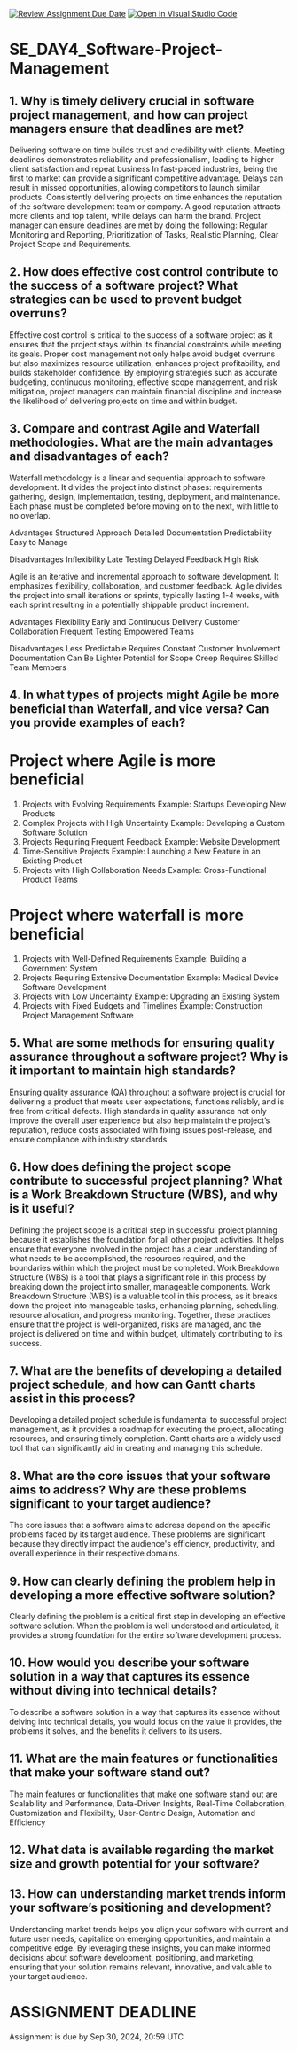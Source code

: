 [![Review Assignment Due Date](https://classroom.github.com/assets/deadline-readme-button-22041afd0340ce965d47ae6ef1cefeee28c7c493a6346c4f15d667ab976d596c.svg)](https://classroom.github.com/a/9pw6JKcu)
[![Open in Visual Studio Code](https://classroom.github.com/assets/open-in-vscode-2e0aaae1b6195c2367325f4f02e2d04e9abb55f0b24a779b69b11b9e10269abc.svg)](https://classroom.github.com/online_ide?assignment_repo_id=15691156&assignment_repo_type=AssignmentRepo)
# SE_DAY4_Software-Project-Management
## 1. Why is timely delivery crucial in software project management, and how can project managers ensure that deadlines are met?
Delivering software on time builds trust and credibility with clients. Meeting deadlines demonstrates reliability and professionalism, leading to higher client satisfaction and repeat business
In fast-paced industries, being the first to market can provide a significant competitive advantage. Delays can result in missed opportunities, allowing competitors to launch similar products.
Consistently delivering projects on time enhances the reputation of the software development team or company. A good reputation attracts more clients and top talent, while delays can harm the brand.
Project manager can ensure deadlines are met by doing the following: Regular Monitoring and Reporting, Prioritization of Tasks, Realistic Planning, Clear Project Scope and Requirements.

## 2. How does effective cost control contribute to the success of a software project? What strategies can be used to prevent budget overruns?
Effective cost control is critical to the success of a software project as it ensures that the project stays within its financial constraints while meeting its goals. Proper cost management not only helps avoid budget
overruns but also maximizes resource utilization, enhances project profitability, and builds stakeholder confidence.
By employing strategies such as accurate budgeting, continuous monitoring, effective scope management, and risk mitigation, project managers can maintain financial discipline and increase the likelihood of delivering
projects on time and within budget.

## 3. Compare and contrast Agile and Waterfall methodologies. What are the main advantages and disadvantages of each?
Waterfall methodology is a linear and sequential approach to software development. It divides the project into distinct phases: requirements gathering, design, implementation, testing, deployment, and maintenance. Each 
 phase must be completed before moving on to the next, with little to no overlap.

Advantages
Structured Approach
Detailed Documentation
Predictability
Easy to Manage

Disadvantages
Inflexibility
Late Testing
Delayed Feedback
High Risk

Agile is an iterative and incremental approach to software development. It emphasizes flexibility, collaboration, and customer feedback. Agile divides the project into small iterations or sprints, typically lasting 1-4 weeks, with each sprint resulting in a potentially shippable product increment.

Advantages
Flexibility
Early and Continuous Delivery
Customer Collaboration
Frequent Testing
Empowered Teams

Disadvantages
Less Predictable
Requires Constant Customer Involvement
Documentation Can Be Lighter
Potential for Scope Creep
Requires Skilled Team Members

## 4. In what types of projects might Agile be more beneficial than Waterfall, and vice versa? Can you provide examples of each?
# Project where Agile is more beneficial
1. Projects with Evolving Requirements
Example: Startups Developing New Products
2. Complex Projects with High Uncertainty
Example: Developing a Custom Software Solution
3. Projects Requiring Frequent Feedback
Example: Website Development
4. Time-Sensitive Projects
Example: Launching a New Feature in an Existing Product
5. Projects with High Collaboration Needs
Example: Cross-Functional Product Teams

# Project where waterfall is more beneficial
1. Projects with Well-Defined Requirements
Example: Building a Government System
2. Projects Requiring Extensive Documentation
Example: Medical Device Software Development
3. Projects with Low Uncertainty
Example: Upgrading an Existing System
4. Projects with Fixed Budgets and Timelines
Example: Construction Project Management Software

## 5. What are some methods for ensuring quality assurance throughout a software project? Why is it important to maintain high standards?
Ensuring quality assurance (QA) throughout a software project is crucial for delivering a product that meets user expectations, functions reliably, and is free from critical defects. High standards in quality assurance 
 not only improve the overall user experience but also help maintain the project’s reputation, reduce costs associated with fixing issues post-release, and ensure compliance with industry standards.

## 6. How does defining the project scope contribute to successful project planning? What is a Work Breakdown Structure (WBS), and why is it useful?
Defining the project scope is a critical step in successful project planning because it establishes the foundation for all other project activities. It helps ensure that everyone involved in the project has a clear 
 understanding of what needs to be accomplished, the resources required, and the boundaries within which the project must be completed.
Work Breakdown Structure (WBS) is a tool that plays a significant role in this process by breaking down the project into smaller, manageable components.
Work Breakdown Structure (WBS) is a valuable tool in this process, as it breaks down the project into manageable tasks, enhancing planning, scheduling, resource allocation, and progress monitoring. Together, these 
 practices ensure that the project is well-organized, risks are managed, and the project is delivered on time and within budget, ultimately contributing to its success.
 
## 7. What are the benefits of developing a detailed project schedule, and how can Gantt charts assist in this process?
Developing a detailed project schedule is fundamental to successful project management, as it provides a roadmap for executing the project, allocating resources, and ensuring timely completion. 
Gantt charts are a widely used tool that can significantly aid in creating and managing this schedule.

## 8. What are the core issues that your software aims to address? Why are these problems significant to your target audience?
The core issues that a software aims to address depend on the specific problems faced by its target audience. 
These problems are significant because they directly impact the audience's efficiency, productivity, and overall experience in their respective domains.

## 9. How can clearly defining the problem help in developing a more effective software solution?
Clearly defining the problem is a critical first step in developing an effective software solution. When the problem is well understood and articulated, it provides a strong foundation for the entire software development process. 

## 10. How would you describe your software solution in a way that captures its essence without diving into technical details?
To describe a software solution in a way that captures its essence without delving into technical details, you would focus on the value it provides, the problems it solves, and the benefits it delivers to its users.

## 11. What are the main features or functionalities that make your software stand out?
The main features or functionalities that make one software stand out are Scalability and Performance, Data-Driven Insights, Real-Time Collaboration, Customization and Flexibility, User-Centric Design, Automation and Efficiency

## 12. What data is available regarding the market size and growth potential for your software?

## 13. How can understanding market trends inform your software’s positioning and development?
Understanding market trends helps you align your software with current and future user needs, capitalize on emerging opportunities, and maintain a competitive edge. By leveraging these insights, you can make informed decisions about software development, positioning, and marketing, ensuring that your solution remains relevant, innovative, and valuable to your target audience.

# ASSIGNMENT DEADLINE
 Assignment is due by Sep 30, 2024, 20:59 UTC
